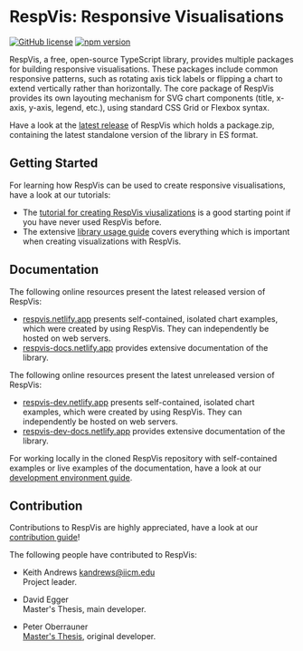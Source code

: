 # RespVis: Responsive Visualisations 

[![GitHub license](https://img.shields.io/badge/license-MIT-blue.svg)](https://github.com/tugraz-isds/respvis/blob/master/LICENSE) [![npm version](https://img.shields.io/npm/v/respvis.svg?style=flat)](https://www.npmjs.com/package/respvis)

RespVis, a free, open-source TypeScript library, provides multiple packages 
for building responsive visualisations. These packages include common responsive
patterns, such as rotating axis tick labels or flipping a chart to extend
vertically rather than horizontally.
The core package of RespVis provides its own layouting mechanism for SVG
chart components (title, x-axis, y-axis, legend, etc.), using standard
CSS Grid or Flexbox syntax.

Have a look at the [latest release](https://github.com/tugraz-isds/respvis/releases/latest) of
RespVis which holds a package.zip, containing the latest standalone version of the library in ES 
format.


## Getting Started

For learning how RespVis can be used to create responsive visualisations,
have a look at our tutorials:
- The [tutorial for creating RespVis viusalizations](https://respvis-docs.netlify.app/?path=/docs/using-respvis-charts-how-to-create-a-chart--docs) 
  is a good starting point if you have never used RespVis before.
- The extensive [library usage guide](https://respvis-docs.netlify.app/?path=/docs/using-respvis-using-respvis--docs) 
  covers everything which is important when creating visualizations with RespVis.


## Documentation

The following online resources present the latest released version of 
RespVis:
- [respvis.netlify.app](https://respvis.netlify.app/) presents 
  self-contained, isolated chart examples, which were created 
  by using RespVis. They can independently be hosted on web servers.
- [respvis-docs.netlify.app](https://respvis-docs.netlify.app/)
  provides extensive documentation of the library.

The following online resources present the latest unreleased version
of RespVis:
- [respvis-dev.netlify.app](https://respvis-dev.netlify.app/) presents
  self-contained, isolated chart examples, which were created by using 
  RespVis. They can independently be hosted on web servers.
- [respvis-dev-docs.netlify.app](https://respvis-dev-docs.netlify.app/)
  provides extensive documentation of the library.

For working locally in the cloned RespVis repository with self-contained 
examples or live examples of the documentation, have a look at our 
[development environment guide](https://respvis-dev-docs.netlify.app/?path=/docs/contributing-development-environment--docs).


## Contribution

Contributions to RespVis are highly appreciated, have a look at our
[contribution guide](https://respvis-docs.netlify.app/?path=/docs/contributing-contributing--docs)!

The following people have contributed to RespVis:

- Keith Andrews
  [kandrews@iicm.edu](mailto:kandrews@iicm.edu?subject=RespVis)  
  Project leader.

- David Egger  
  Master's Thesis, main developer.

- Peter Oberrauner  
  [Master's Thesis](https://ftp.isds.tugraz.at/pub/theses/poberrauner-2022-msc.pdf),
  original developer.
